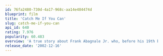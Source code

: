 ```yaml
---
id: 76fa2480-730d-4a17-968c-aa14e484474d
blueprint: film
title: 'Catch Me If You Can'
slug: catch-me-if-you-can
api_id: 640
rating: 7.976
popularity: 60.483
overview: 'A true story about Frank Abagnale Jr. who, before his 19th birthday, successfully conned millions of dollars worth of checks as a Pan Am pilot, doctor, and legal prosecutor. An FBI agent makes it his mission to put him behind bars. But Frank not only eludes capture, he revels in the pursuit.'
release_date: '2002-12-16'
---
```


